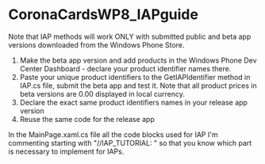 CoronaCardsWP8_IAPguide
=======================

Note that IAP methods will work ONLY with submitted public and beta app versions downloaded from the Windows Phone Store.

1. Make the beta app version and add products in the Windows Phone Dev Center Dashboard - declare your product identifier names there.
2. Paste your unique product identifiers to the GetIAPIdentifier method in IAP.cs file, submit the beta app and test it. Note that all product prices in beta versions are 0.00 displayed in local currency.
3. Declare the exact same product identifiers names in your release app version
4. Reuse the same code for the release app

In the MainPage.xaml.cs file all the code blocks used for IAP I'm commenting starting with "//IAP_TUTORIAL: " so that you know which part is necessary to implement for IAPs.
